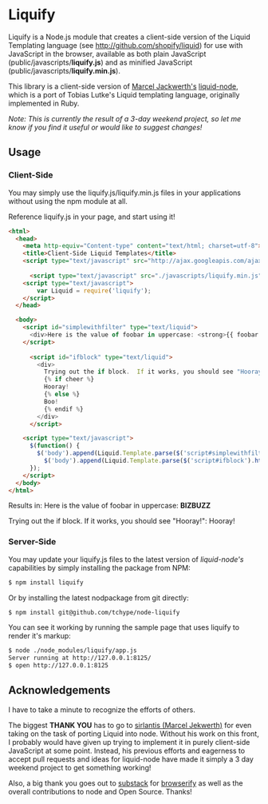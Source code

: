 # Liquify

Liquify is a Node.js module that creates a client-side version of the Liquid Templating language (see http://github.com/shopify/liquid) for use with JavaScript in the browser, available as both plain JavaScript (public/javascripts/**liquify.js**) and as minified JavaScript (public/javascripts/**liquify.min.js**).

This library is a client-side version of [Marcel Jackwerth's](http://github.com/sirlantis) [liquid-node](http://github.com/sirlantis/liquid-node), which is a port of Tobias Lutke's Liquid templating language, originally implemented in Ruby.

_Note: This is currently the result of a 3-day weekend project, so let me know if you find it useful or would like to suggest changes!_

## Usage

### Client-Side
You may simply use the liquify.js/liquify.min.js files in your applications without using the npm module at all.

Reference liquify.js in your page, and start using it!

```html
<html>
  <head>
    <meta http-equiv="Content-type" content="text/html; charset=utf-8">
    <title>Client-Side Liquid Templates</title>
    <script type="text/javascript" src="http://ajax.googleapis.com/ajax/libs/jquery/1.7.1/jquery.min.js"></script>
	
	  <script type="text/javascript" src="./javascripts/liquify.min.js"></script>
    <script type="text/javascript">
    	var Liquid = require('liquify');
    </script>
  </head>

  <body>
    <script id="simplewithfilter" type="text/liquid">
      <div>Here is the value of foobar in uppercase: <strong>{{ foobar | upcase }}</strong></div>
    </script>
	
	  <script id="ifblock" type="text/liquid">
	    <div>
	      Trying out the if block.  If it works, you should see "Hooray!":&nbsp;
	      {% if cheer %}
	      Hooray!
	      {% else %}
	      Boo!
	      {% endif %}
	    </div>
	  </script>

    <script type="text/javascript">
      $(function() {
        $('body').append(Liquid.Template.parse($('script#simplewithfilter').html()).render({ foobar: 'bizbuzz'}));
	      $('body').append(Liquid.Template.parse($('script#ifblock').html()).render({{ cheer: true }}));
      });
    </script>
  </body>
</html>
```

Results in:
Here is the value of foobar in uppercase: **BIZBUZZ**

Trying out the if block. If it works, you should see "Hooray!":  Hooray!


### Server-Side
You may update your liquify.js files to the latest version of _liquid-node's_ capabilities by simply installing the package from NPM:

```bash
$ npm install liquify
```

Or by installing the latest nodpackage from git directly:
```bash
$ npm install git@github.com/tchype/node-liquify
```

You can see it working by running the sample page that uses liquify to render it's markup:
```bash
$ node ./node_modules/liquify/app.js
Server running at http://127.0.0.1:8125/
$ open http://127.0.0.1:8125
```

## Acknowledgements
I have to take a minute to recognize the efforts of others.

The biggest **THANK YOU** has to go to [sirlantis (Marcel Jekwerth)](http://github.com/sirlanta) for even taking on the task of
porting Liquid into node.  Without his work on this front, I probably would have given up trying to implement it in purely
client-side JavaScript at some point.  Instead, his previous efforts and eagerness to accept pull requests and ideas for
liquid-node have made it simply a 3 day weekend project to get something working!

Also, a big thank you goes out to [substack](http://github.com/substack) for [browserify](http://github.com/substack/node-browserify) as
well as the overall contributions to node and Open Source.  Thanks!


